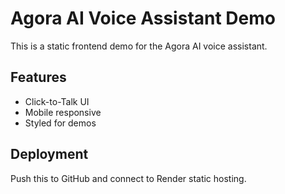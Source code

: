 # Agora AI Voice Assistant Demo

This is a static frontend demo for the Agora AI voice assistant.

## Features
- Click-to-Talk UI
- Mobile responsive
- Styled for demos

## Deployment
Push this to GitHub and connect to Render static hosting.

